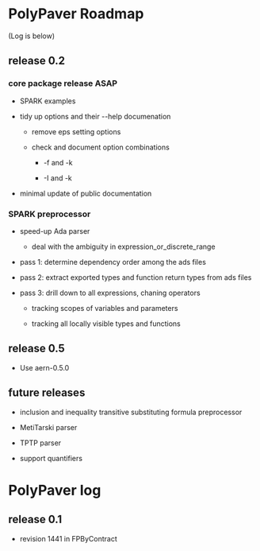 # PolyPaver Roadmap
(Log is below)

## release 0.2

### core package release ASAP

* SPARK examples

* tidy up options and their --help documenation

    * remove eps setting options

    * check and document option combinations

        * -f and -k

        * -I and -k

* minimal update of public documentation

### SPARK preprocessor

* speed-up Ada parser

    * deal with the ambiguity in expression_or_discrete_range

* pass 1: determine dependency order among the ads files

* pass 2: extract exported types and function return types from ads files

* pass 3: drill down to all expressions, chaning operators

    * tracking scopes of variables and parameters

    * tracking all locally visible types and functions

## release 0.5

* Use aern-0.5.0

## future releases

* inclusion and inequality transitive substituting formula preprocessor

* MetiTarski parser

* TPTP parser

* support quantifiers

# PolyPaver log

## release 0.1

* revision 1441 in FPByContract